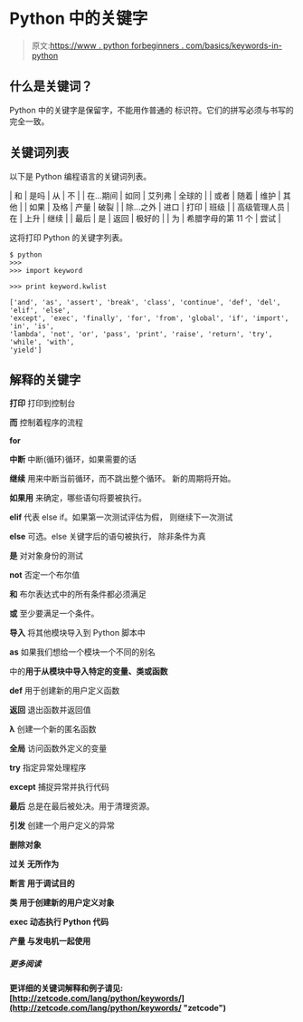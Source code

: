 # Python 中的关键字

> 原文:[https://www . python forbeginners . com/basics/keywords-in-python](https://www.pythonforbeginners.com/basics/keywords-in-python)

## 什么是关键词？

Python 中的关键字是保留字，不能用作普通的
标识符。它们的拼写必须与书写的完全一致。

## 关键词列表

以下是 Python 编程语言的关键词列表。

| 和 | 是吗 | 从 | 不 |
| 在…期间 | 如同 | 艾列弗 | 全球的 |
| 或者 | 随着 | 维护 | 其他 |
| 如果 | 及格 | 产量 | 破裂 |
| 除...之外 | 进口 | 打印 | 班级 |
| 高级管理人员 | 在 | 上升 | 继续 |
| 最后 | 是 | 返回 | 极好的 |
| 为 | 希腊字母的第 11 个 | 尝试 |

这将打印 Python 的关键字列表。

```
$ python
>>> 
>>> import keyword

>>> print keyword.kwlist

['and', 'as', 'assert', 'break', 'class', 'continue', 'def', 'del', 'elif', 'else',
'except', 'exec', 'finally', 'for', 'from', 'global', 'if', 'import', 'in', 'is',
'lambda', 'not', 'or', 'pass', 'print', 'raise', 'return', 'try', 'while', 'with',
'yield'] 
```

## 解释的关键字

**打印**
打印到控制台

**而**
控制着程序的流程

**for**

**中断**
中断(循环)循环，如果需要的话

**继续**
用来中断当前循环，而不跳出整个循环。
新的周期将开始。

**如果用**
来确定，哪些语句将要被执行。

**elif**
代表 else if。如果第一次测试评估为假，
则继续下一次测试

**else**
可选。else 关键字后的语句被执行，
除非条件为真

**是**
对对象身份的测试

**not**
否定一个布尔值

**和**
布尔表达式中的所有条件都必须满足

**或**
至少要满足一个条件。

**导入**
将其他模块导入到 Python 脚本中

**as**
如果我们想给一个模块一个不同的别名

中的**用于从模块中导入特定的变量、类或函数**

**def**
用于创建新的用户定义函数

**返回**
退出函数并返回值

**λ**
创建一个新的匿名函数

**全局**
访问函数外定义的变量

**try**
指定异常处理程序

**except**
捕捉异常并执行代码

**最后**
总是在最后被处决。用于清理资源。

**引发**
创建一个用户定义的异常

 **删除对象**

****过关**
无所作为**

****断言**
用于调试目的**

****类**
用于创建新的用户定义对象**

****exec**
动态执行 Python 代码**

****产量**
与发电机一起使用**

##### **更多阅读**

**更详细的关键词解释和例子请见:
[http://zetcode.com/lang/python/keywords/](http://zetcode.com/lang/python/keywords/ "zetcode")**